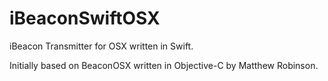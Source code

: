 iBeaconSwiftOSX
===============

iBeacon Transmitter for OSX written in Swift.

Initially based on BeaconOSX written in Objective-C by Matthew Robinson.
